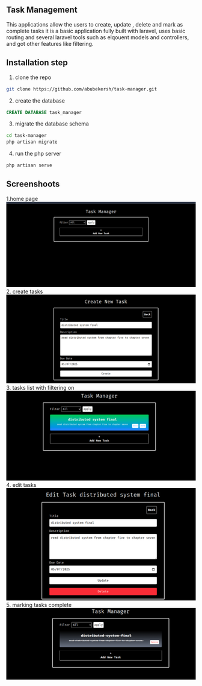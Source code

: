 ## Task Management

This applications allow the users to create, update , delete and mark as complete tasks it is a basic application fully built with laravel, uses basic routing and several laravel tools such as elqouent models and controllers, and got other features like filtering.

## Installation step

1. clone the repo

```bash
git clone https://github.com/abubekersh/task-manager.git
```

2. create the database

```sql
CREATE DATABASE task_manager
```

3. migrate the database schema

```bash
cd task-manager
php artisan migrate
```

4. run the php server

```bash
php artisan serve
```

## Screenshoots

1.home page
![home page](public/images/home.png) 2. create tasks
![create task page](public/images/c.png) 3. tasks list with filtering on
![home page](public/images/he.png) 4. edit tasks
![edit task page](public/images/e.png) 5. marking tasks complete
![completed](public/images/d.png)
